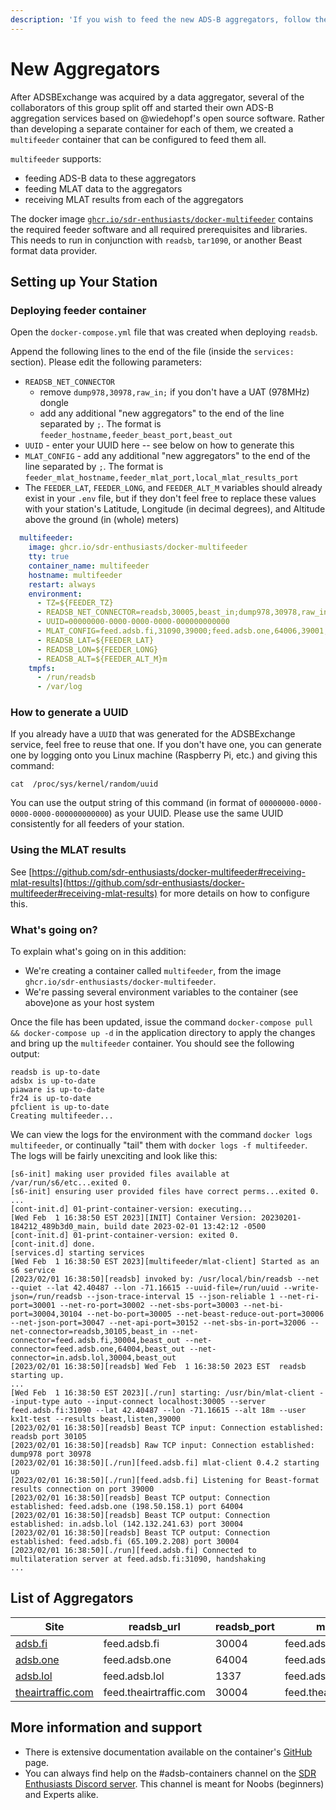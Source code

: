 ```yaml
---
description: 'If you wish to feed the new ADS-B aggregators, follow the steps below.'
---
```


# New Aggregators

After ADSBExchange was acquired by a data aggregator, several of the collaborators of this group split off and started their own ADS-B aggregation services based on @wiedehopf's open source software. Rather than developing a separate container for each of them, we created a `multifeeder` container that can be configured to feed them all.

`multifeeder` supports:

* feeding ADS-B data to these aggregators
* feeding MLAT data to the aggregators
* receiving MLAT results from each of the aggregators

The docker image [`ghcr.io/sdr-enthusiasts/docker-multifeeder`](https://github.com/sdr-enthusiasts/docker-multifeeder) contains the required feeder software and all required prerequisites and libraries. This needs to run in conjunction with `readsb`, `tar1090`, or another Beast format data provider.

## Setting up Your Station

### Deploying feeder container

Open the `docker-compose.yml` file that was created when deploying `readsb`.

Append the following lines to the end of the file \(inside the `services:` section\). Please edit the following parameters:

* `READSB_NET_CONNECTOR`
  * remove `dump978,30978,raw_in;` if you don't have a UAT (978MHz) dongle
  * add any additional "new aggregators" to the end of the line separated by `;`. The format is `feeder_hostname,feeder_beast_port,beast_out`
* `UUID` - enter your UUID here -- see below on how to generate this
* `MLAT_CONFIG` - add any additional "new aggregators" to the end of the line separated by `;`. The format is `feeder_mlat_hostname,feeder_mlat_port,local_mlat_results_port`
* The `FEEDER_LAT`, `FEEDER_LONG`, and `FEEDER_ALT_M` variables should already exist in your `.env` file, but if they don't feel free to replace these values with your station's Latitude, Longitude (in decimal degrees), and Altitude above the ground (in (whole) meters)

```yaml
  multifeeder:
    image: ghcr.io/sdr-enthusiasts/docker-multifeeder
    tty: true
    container_name: multifeeder
    hostname: multifeeder
    restart: always
    environment:
      - TZ=${FEEDER_TZ}
      - READSB_NET_CONNECTOR=readsb,30005,beast_in;dump978,30978,raw_in;feed.adsb.fi,30004,beast_reduce_plus_out;feed.adsb.one,64004,beast_reduce_plus_out;in.adsb.lol,30004,beast_reduce_plus_out
      - UUID=00000000-0000-0000-0000-000000000000
      - MLAT_CONFIG=feed.adsb.fi,31090,39000;feed.adsb.one,64006,39001;in.adsb.lol,31090,39002
      - READSB_LAT=${FEEDER_LAT}
      - READSB_LON=${FEEDER_LONG}
      - READSB_ALT=${FEEDER_ALT_M}m
    tmpfs:
      - /run/readsb
      - /var/log
```

### How to generate a UUID

If you already have a `UUID` that was generated for the ADSBExchange service, feel free to reuse that one. If you don't have one, you can generate one by logging onto you Linux machine (Raspberry Pi, etc.) and giving this command:

```
cat  /proc/sys/kernel/random/uuid
```

You can use the output string of this command (in format of `00000000-0000-0000-0000-000000000000`) as your UUID. Please use the same UUID consistently for all feeders of your station.

### Using the MLAT results

See [https://github.com/sdr-enthusiasts/docker-multifeeder#receiving-mlat-results](https://github.com/sdr-enthusiasts/docker-multifeeder#receiving-mlat-results) for more details on how to configure this.

### What's going on?

To explain what's going on in this addition:

* We're creating a container called `multifeeder`, from the image `ghcr.io/sdr-enthusiasts/docker-multifeeder`.
* We're passing several environment variables to the container (see above)one as your host system

Once the file has been updated, issue the command `docker-compose pull && docker-compose up -d` in the application directory to apply the changes and bring up the `multifeeder` container. You should see the following output:

```text
readsb is up-to-date
adsbx is up-to-date
piaware is up-to-date
fr24 is up-to-date
pfclient is up-to-date
Creating multifeeder...
```

We can view the logs for the environment with the command `docker logs multifeeder`, or continually "tail" them with `docker logs -f multifeeder`. The logs will be fairly unexciting and look like this:

```text
[s6-init] making user provided files available at /var/run/s6/etc...exited 0.
[s6-init] ensuring user provided files have correct perms...exited 0.
...
[cont-init.d] 01-print-container-version: executing...
[Wed Feb  1 16:38:50 EST 2023][INIT] Container Version: 20230201-184212_489b3d0_main, build date 2023-02-01 13:42:12 -0500
[cont-init.d] 01-print-container-version: exited 0.
[cont-init.d] done.
[services.d] starting services
[Wed Feb  1 16:38:50 EST 2023][multifeeder/mlat-client] Started as an s6 service
[2023/02/01 16:38:50][readsb] invoked by: /usr/local/bin/readsb --net --quiet --lat 42.40487 --lon -71.16615 --uuid-file=/run/uuid --write-json=/run/readsb --json-trace-interval 15 --json-reliable 1 --net-ri-port=30001 --net-ro-port=30002 --net-sbs-port=30003 --net-bi-port=30004,30104 --net-bo-port=30005 --net-beast-reduce-out-port=30006 --net-json-port=30047 --net-api-port=30152 --net-sbs-in-port=32006 --net-connector=readsb,30105,beast_in --net-connector=feed.adsb.fi,30004,beast_out --net-connector=feed.adsb.one,64004,beast_out --net-connector=in.adsb.lol,30004,beast_out
[2023/02/01 16:38:50][readsb] Wed Feb  1 16:38:50 2023 EST  readsb starting up.
...
[Wed Feb  1 16:38:50 EST 2023][./run] starting: /usr/bin/mlat-client --input-type auto --input-connect localhost:30005 --server feed.adsb.fi:31090 --lat 42.40487 --lon -71.16615 --alt 18m --user kx1t-test --results beast,listen,39000
[2023/02/01 16:38:50][readsb] Beast TCP input: Connection established: readsb port 30105
[2023/02/01 16:38:50][readsb] Raw TCP input: Connection established: dump978 port 30978
[2023/02/01 16:38:50][./run][feed.adsb.fi] mlat-client 0.4.2 starting up
[2023/02/01 16:38:50][./run][feed.adsb.fi] Listening for Beast-format results connection on port 39000
[2023/02/01 16:38:50][readsb] Beast TCP output: Connection established: feed.adsb.one (198.50.158.1) port 64004
[2023/02/01 16:38:50][readsb] Beast TCP output: Connection established: in.adsb.lol (142.132.241.63) port 30004
[2023/02/01 16:38:50][readsb] Beast TCP output: Connection established: feed.adsb.fi (65.109.2.208) port 30004
[2023/02/01 16:38:50][./run][feed.adsb.fi] Connected to multilateration server at feed.adsb.fi:31090, handshaking
...
```
## List of Aggregators
| **Site**          | **readsb_url**         | **readsb_port** | **mlat_url**           | **mlat_port** |
|-------------------|------------------------|-----------------|------------------------|---------------|
| [adsb.fi](https://adsb.fi/)           | feed.adsb.fi           |           30004 | feed.adsb.fi           |         31090 |
| [adsb.one](https://adsb.one/)          | feed.adsb.one          |           64004 | feed.adsb.one          |         64006 |
| [adsb.lol](https://adsb.lol/)          | feed.adsb.lol          |            1337 | feed.adsb.lol          |          1338 |
| [theairtraffic.com](https://theairtraffic.com/) | feed.theairtraffic.com |           30004 | feed.theairtraffic.com |         31090 |

## More information and support

* There is extensive documentation available on the container's [GitHub](https://github.com/sdr-enthusiasts/docker-multifeeder) page.
* You can always find help on the #adsb-containers channel on the [SDR Enthusiasts Discord server](https://discord.gg/m42azbZydy). This channel is meant for Noobs (beginners) and Experts alike.
